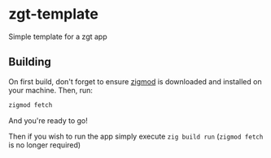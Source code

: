 # zgt-template
Simple template for a zgt app

## Building

On first build, don't forget to ensure [zigmod](https://github.com/nektro/zigmod/releases/latest)
is downloaded and installed on your machine. Then, run:
```sh
zigmod fetch
```
And you're ready to go!

Then if you wish to run the app simply execute
`zig build run` (`zigmod fetch` is no longer required)
